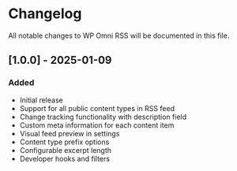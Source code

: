 # Changelog

All notable changes to WP Omni RSS will be documented in this file.

## [1.0.0] - 2025-01-09

### Added
- Initial release
- Support for all public content types in RSS feed
- Change tracking functionality with description field
- Custom meta information for each content item
- Visual feed preview in settings
- Content type prefix options
- Configurable excerpt length
- Developer hooks and filters 